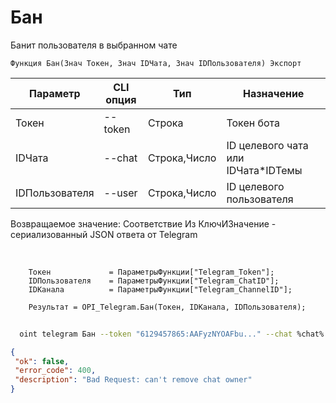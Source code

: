 ﻿---
sidebar_position: 1
---

# Бан
 Банит пользователя в выбранном чате



`Функция Бан(Знач Токен, Знач IDЧата, Знач IDПользователя) Экспорт`

  | Параметр | CLI опция | Тип | Назначение |
  |-|-|-|-|
  | Токен | --token | Строка | Токен бота |
  | IDЧата | --chat | Строка,Число | ID целевого чата или IDЧата*IDТемы |
  | IDПользователя | --user | Строка,Число | ID целевого пользователя |

  
  Возвращаемое значение:   Соответствие Из КлючИЗначение - сериализованный JSON ответа от Telegram

<br/>




```bsl title="Пример кода"
    Токен             = ПараметрыФункции["Telegram_Token"];
    IDПользователя    = ПараметрыФункции["Telegram_ChatID"];
    IDКанала          = ПараметрыФункции["Telegram_ChannelID"];

    Результат = OPI_Telegram.Бан(Токен, IDКанала, IDПользователя);
```



```sh title="Пример команды CLI"
    
  oint telegram Бан --token "6129457865:AAFyzNYOAFbu..." --chat %chat% --user "461699897"

```

```json title="Результат"
{
 "ok": false,
 "error_code": 400,
 "description": "Bad Request: can't remove chat owner"
}
```
